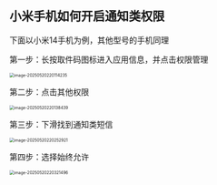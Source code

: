 ## 小米手机如何开启通知类权限

下面以小米14手机为例，其他型号的手机同理

第一步：长按取件码图标进入应用信息，并点击权限管理

<img src="https://szx-bucket1.oss-cn-hangzhou.aliyuncs.com/picgo/image-20250520220114235.png" alt="image-20250520220114235" style="zoom: 50%;" />

第二步：点击其他权限

<img src="https://szx-bucket1.oss-cn-hangzhou.aliyuncs.com/picgo/image-20250520220138439.png" alt="image-20250520220138439" style="zoom:50%;" />

第三步：下滑找到通知类短信

<img src="https://szx-bucket1.oss-cn-hangzhou.aliyuncs.com/picgo/image-20250520220252921.png" alt="image-20250520220252921" style="zoom:50%;" />

第四步：选择始终允许

<img src="https://szx-bucket1.oss-cn-hangzhou.aliyuncs.com/picgo/image-20250520220321496.png" alt="image-20250520220321496" style="zoom:50%;" />